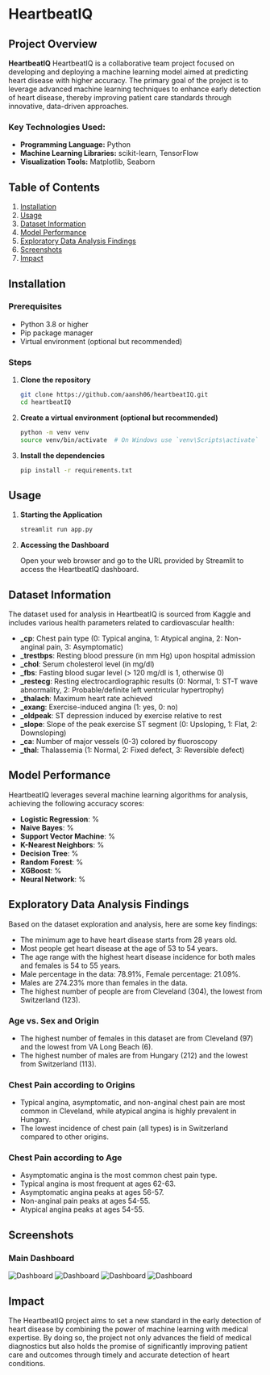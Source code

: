 # HeartbeatIQ

## Project Overview

**HeartbeatIQ** HeartbeatIQ is a collaborative team project focused on developing and deploying a machine learning model aimed at predicting
heart disease with higher accuracy. The primary goal of the project is to leverage advanced machine learning techniques to enhance early detection of heart disease, thereby improving patient care standards through innovative, data-driven approaches.

### Key Technologies Used:
- **Programming Language:** Python
- **Machine Learning Libraries:** scikit-learn, TensorFlow
- **Visualization Tools:** Matplotlib, Seaborn


## Table of Contents

1. [Installation](#installation)
2. [Usage](#usage)
3. [Dataset Information](#dataset-information)
4. [Model Performance](#model-performance)
5. [Exploratory Data Analysis Findings](#exploratory-data-analysis-findings)
6. [Screenshots](#screenshots)
7. [Impact](#impact)

## Installation

### Prerequisites

- Python 3.8 or higher
- Pip package manager
- Virtual environment (optional but recommended)

### Steps

1. **Clone the repository**

    ```bash
    git clone https://github.com/aansh06/heartbeatIQ.git
    cd heartbeatIQ
    ```

2. **Create a virtual environment (optional but recommended)**

    ```bash
    python -m venv venv
    source venv/bin/activate  # On Windows use `venv\Scripts\activate`
    ```

3. **Install the dependencies**

    ```bash
    pip install -r requirements.txt
    ```

## Usage

1. **Starting the Application**

    ```bash
    streamlit run app.py
    ```

2. **Accessing the Dashboard**

    Open your web browser and go to the URL provided by Streamlit to access the HeartbeatIQ dashboard.


## Dataset Information

The dataset used for analysis in HeartbeatIQ is sourced from Kaggle and includes various health parameters related to cardiovascular health:

- **_cp**: Chest pain type (0: Typical angina, 1: Atypical angina, 2: Non-anginal pain, 3: Asymptomatic)
- **_trestbps**: Resting blood pressure (in mm Hg) upon hospital admission
- **_chol**: Serum cholesterol level (in mg/dl)
- **_fbs**: Fasting blood sugar level (> 120 mg/dl is 1, otherwise 0)
- **_restecg**: Resting electrocardiographic results (0: Normal, 1: ST-T wave abnormality, 2: Probable/definite left ventricular hypertrophy)
- **_thalach**: Maximum heart rate achieved
- **_exang**: Exercise-induced angina (1: yes, 0: no)
- **_oldpeak**: ST depression induced by exercise relative to rest
- **_slope**: Slope of the peak exercise ST segment (0: Upsloping, 1: Flat, 2: Downsloping)
- **_ca**: Number of major vessels (0-3) colored by fluoroscopy
- **_thal**: Thalassemia (1: Normal, 2: Fixed defect, 3: Reversible defect)

## Model Performance

HeartbeatIQ leverages several machine learning algorithms for analysis, achieving the following accuracy scores:

- **Logistic Regression**: %
- **Naive Bayes**: %
- **Support Vector Machine**: %
- **K-Nearest Neighbors**: %
- **Decision Tree**: %
- **Random Forest**: %
- **XGBoost**: %
- **Neural Network**: %

## Exploratory Data Analysis Findings

Based on the dataset exploration and analysis, here are some key findings:

- The minimum age to have heart disease starts from 28 years old.
- Most people get heart disease at the age of 53 to 54 years.
- The age range with the highest heart disease incidence for both males and females is 54 to 55 years.
- Male percentage in the data: 78.91%, Female percentage: 21.09%.
- Males are 274.23% more than females in the data.
- The highest number of people are from Cleveland (304), the lowest from Switzerland (123).

### Age vs. Sex and Origin

- The highest number of females in this dataset are from Cleveland (97) and the lowest from VA Long Beach (6).
- The highest number of males are from Hungary (212) and the lowest from Switzerland (113).

### Chest Pain according to Origins

- Typical angina, asymptomatic, and non-anginal chest pain are most common in Cleveland, while atypical angina is highly prevalent in Hungary.
- The lowest incidence of chest pain (all types) is in Switzerland compared to other origins.

### Chest Pain according to Age

- Asymptomatic angina is the most common chest pain type.
- Typical angina is most frequent at ages 62-63.
- Asymptomatic angina peaks at ages 56-57.
- Non-anginal pain peaks at ages 54-55.
- Atypical angina peaks at ages 54-55.

## Screenshots

### Main Dashboard

![Dashboard](screenshots/1.png)
![Dashboard](screenshots/2.png)
![Dashboard](screenshots/3.png)
![Dashboard](screenshots/4.png)

## Impact
The HeartbeatIQ project aims to set a new standard in the early detection of heart disease by combining the power of machine learning with medical expertise. By doing so, the project not only advances the field of medical diagnostics but also holds the promise of significantly improving patient care and outcomes through timely and accurate detection of heart conditions.





